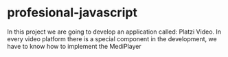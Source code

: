 # profesional-javascript
In this project we are going to develop an application called: Platzi Video. In every video platform there is a special component in the development, we have to know how to implement the MediPlayer
